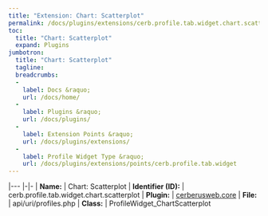 ```yaml
---
title: "Extension: Chart: Scatterplot"
permalink: /docs/plugins/extensions/cerb.profile.tab.widget.chart.scatterplot/
toc:
  title: "Chart: Scatterplot"
  expand: Plugins
jumbotron:
  title: "Chart: Scatterplot"
  tagline: 
  breadcrumbs:
  -
    label: Docs &raquo;
    url: /docs/home/
  -
    label: Plugins &raquo;
    url: /docs/plugins/
  -
    label: Extension Points &raquo;
    url: /docs/plugins/extensions/
  -
    label: Profile Widget Type &raquo;
    url: /docs/plugins/extensions/points/cerb.profile.tab.widget
---
```


|---
|-|-
| **Name:** | Chart: Scatterplot
| **Identifier (ID):** | cerb.profile.tab.widget.chart.scatterplot
| **Plugin:** | [cerberusweb.core](/docs/plugins/cerberusweb.core/)
| **File:** | api/uri/profiles.php
| **Class:** | ProfileWidget_ChartScatterplot

